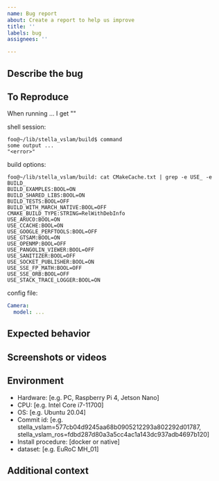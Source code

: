 ```yaml
---
name: Bug report
about: Create a report to help us improve
title: ''
labels: bug
assignees: ''

---
```


<!--
For general questions, please ask on https://github.com/stella-cv/stella_vslam/discussions.
Please complete the following information.
-->

## Describe the bug
<!-- A clear and concise description of what the bug is. -->

## To Reproduce

<!-- Edit the following templates -->

When running ... I get "<error>"

shell session:

```shell-session
foo@~/lib/stella_vslam/build$ command
some output ...
"<error>"
```

build options:

```
foo@~/lib/stella_vslam/build: cat CMakeCache.txt | grep -e USE_ -e BUILD_
BUILD_EXAMPLES:BOOL=ON
BUILD_SHARED_LIBS:BOOL=ON
BUILD_TESTS:BOOL=OFF
BUILD_WITH_MARCH_NATIVE:BOOL=OFF
CMAKE_BUILD_TYPE:STRING=RelWithDebInfo
USE_ARUCO:BOOL=ON
USE_CCACHE:BOOL=ON
USE_GOOGLE_PERFTOOLS:BOOL=OFF
USE_GTSAM:BOOL=ON
USE_OPENMP:BOOL=OFF
USE_PANGOLIN_VIEWER:BOOL=OFF
USE_SANITIZER:BOOL=OFF
USE_SOCKET_PUBLISHER:BOOL=ON
USE_SSE_FP_MATH:BOOL=OFF
USE_SSE_ORB:BOOL=OFF
USE_STACK_TRACE_LOGGER:BOOL=ON
```

config file:

```yaml
Camera:
  model: ...
```

## Expected behavior
<!-- A clear and concise description of what you expected to happen. -->

## Screenshots or videos
<!-- If applicable, add screenshots to help explain your problem. -->

## Environment

- Hardware: [e.g. PC, Raspberry Pi 4, Jetson Nano]
- CPU: [e.g. Intel Core i7-11700]
- OS: [e.g. Ubuntu 20.04]
- Commit id: [e.g. stella_vslam=577cb04d9245aa68b0905212293a802292d01787, stella_vslam_ros=fdbd287d80a3a5cc4ac1a143dc937adb4697b120]
- Install procedure: [docker or native]
- dataset: [e.g. EuRoC MH_01]

## Additional context
<!-- Add any other context about the problem here. -->
